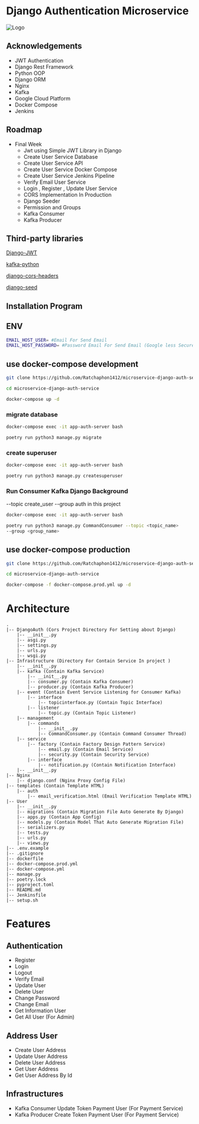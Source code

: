 # Django Authentication Microservice

![Logo](https://github.com/CS211-651/project211-hardcodeexecutable/blob/featureUser/docs/image/Group%202.png)

## Acknowledgements

- JWT Authentication
- Django Rest Framework
- Python OOP
- Django ORM
- Nginx
- Kafka
- Google Cloud Platform
- Docker Compose
- Jenkins

## Roadmap

- Final Week
  - Jwt using Simple JWT Library in Django
  - Create User Service Database
  - Create User Service API
  - Create User Service Docker Compose
  - Create User Service Jenkins Pipeline
  - Verify Email User Service
  - Login , Register , Update User Service
  - CORS Implementation In Production
  - Django Seeder
  - Permission and Groups
  - Kafka Consumer
  - Kafka Producer

## Third-party libraries

[Django-JWT](https://github.com/jazzband/djangorestframework-simplejwt)

[kafka-python](https://github.com/dpkp/kafka-python)

[django-cors-headers](https://github.com/adamchainz/django-cors-headers)

[django-seed](https://github.com/brobin/django-seed)

## Installation Program

## ENV

```bash
EMAIL_HOST_USER= #Email For Send Email
EMAIL_HOST_PASSWORD= #Password Email For Send Email (Google less Secure App)
```

## use docker-compose development

```bash
git clone https://github.com/Ratchaphon1412/microservice-django-auth-service.git

cd microservice-django-auth-service

docker-compose up -d

```

### migrate database

```bash
docker-compose exec -it app-auth-server bash

poetry run python3 manage.py migrate
```

### create superuser

```bash
docker-compose exec -it app-auth-server bash

poetry run python3 manage.py createsuperuser
```

###

### Run Consumer Kafka Django Background

--topic create_user --group auth in this project

```bash
docker-compose exec -it app-auth-server bash

poetry run python3 manage.py CommandConsumer --topic <topic_name>
--group <group_name>
```

## use docker-compose production

```bash
git clone https://github.com/Ratchaphon1412/microservice-django-auth-service.git

cd microservice-django-auth-service

docker-compose -f docker-compose.prod.yml up -d


```

# Architecture

```
.
|-- DjangoAuth (Cors Project Directory For Setting about Django)
    |-- __init__.py
    |-- asgi.py
    |-- settings.py
    |-- urls.py
    |-- wsgi.py
|-- Infrastructure (Directory For Contain Service In project )
    |-- __init__.py
    |-- kafka (Contain Kafka Service)
        |-- __init__.py
        |-- consumer.py (Contain Kafka Consumer)
        |-- producer.py (Contain Kafka Producer)
    |-- event (Contain Event Service Listening for Consumer Kafka)
        |-- interface
            |-- topicinterface.py (Contain Topic Interface)
        |-- listener
            |-- topic.py (Contain Topic Listener)
    |-- management
        |-- commands
            |-- __init__.py
            |-- CommandConsumer.py (Contain Command Consumer Thread)
    |-- service
        |-- factory (Contain Factory Design Pattern Service)
            |-- email.py (Contain Email Service)
            |-- security.py (Contain Security Service)
        |-- interface
            |-- notification.py (Contain Notification Interface)
    |-- __init__.py
|-- Nginx
    |-- django.conf (Nginx Proxy Config File)
|-- templates (Contain Template HTML)
    |-- auth
        |-- email_verification.html (Email Verification Template HTML)
|-- User
    |-- __init__.py
    |-- migrations (Contain Migration File Auto Generate By Django)
    |-- apps.py (Contain App Config)
    |-- models.py (Contain Model That Auto Generate Migration File)
    |-- serializers.py
    |-- tests.py
    |-- urls.py
    |-- views.py
|-- .env.example
|-- .gitignore
|-- dockerfile
|-- docker-compose.prod.yml
|-- docker-compose.yml
|-- manage.py
|-- poetry.lock
|-- pyproject.toml
|-- README.md
|-- Jenkinsfile
|-- setup.sh
```

# Features

## Authentication

- Register
- Login
- Logout
- Verify Email
- Update User
- Delete User
- Change Password
- Change Email
- Get Information User
- Get All User (For Admin)

## Address User

- Create User Address
- Update User Address
- Delete User Address
- Get User Address
- Get User Address By Id

## Infrastructures

- Kafka Consumer Update Token Payment User (For Payment Service)
- Kafka Producer Create Token Payment User (For Payment Service)
